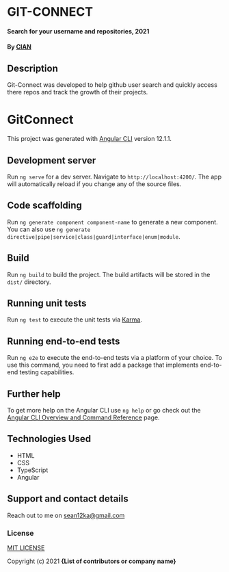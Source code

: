 # GIT-CONNECT
#### Search for your username and repositories, 2021
#### By **[CIAN](https://github.com/Cian747)**
## Description
Git-Connect was developed to help github user search and quickly access there repos and track the growth of their projects. 
# GitConnect

This project was generated with [Angular CLI](https://github.com/angular/angular-cli) version 12.1.1.

## Development server

Run `ng serve` for a dev server. Navigate to `http://localhost:4200/`. The app will automatically reload if you change any of the source files.

## Code scaffolding

Run `ng generate component component-name` to generate a new component. You can also use `ng generate directive|pipe|service|class|guard|interface|enum|module`.

## Build

Run `ng build` to build the project. The build artifacts will be stored in the `dist/` directory.

## Running unit tests

Run `ng test` to execute the unit tests via [Karma](https://karma-runner.github.io).

## Running end-to-end tests

Run `ng e2e` to execute the end-to-end tests via a platform of your choice. To use this command, you need to first add a package that implements end-to-end testing capabilities.

## Further help

To get more help on the Angular CLI use `ng help` or go check out the [Angular CLI Overview and Command Reference](https://angular.io/cli) page.

## Technologies Used
* HTML
* CSS
* TypeScript
* Angular
## Support and contact details
Reach out to me on sean12ka@gmail.com
### License
[MIT LICENSE](https://github.com/Cian747/git-connect/commit/61130c61656b8e18865f0f71c2d61fdee62a5082)

Copyright (c) 2021 **{List of contributors or company name}**
